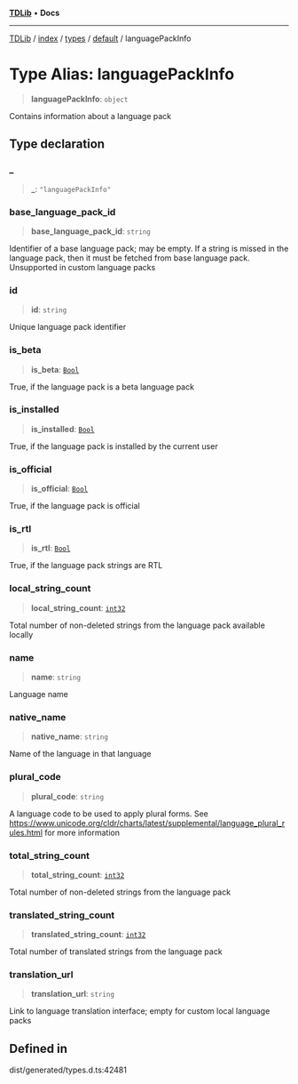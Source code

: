 [**TDLib**](../../../../../../README.md) • **Docs**

***

[TDLib](../../../../../../modules.md) / [index](../../../../../README.md) / [types](../../../README.md) / [default](../README.md) / languagePackInfo

# Type Alias: languagePackInfo

> **languagePackInfo**: `object`

Contains information about a language pack

## Type declaration

### \_

> **\_**: `"languagePackInfo"`

### base\_language\_pack\_id

> **base\_language\_pack\_id**: `string`

Identifier of a base language pack; may be empty. If a string is missed in the language pack, then it must be fetched from base language pack. Unsupported in custom language packs

### id

> **id**: `string`

Unique language pack identifier

### is\_beta

> **is\_beta**: [`Bool`](Bool.md)

True, if the language pack is a beta language pack

### is\_installed

> **is\_installed**: [`Bool`](Bool.md)

True, if the language pack is installed by the current user

### is\_official

> **is\_official**: [`Bool`](Bool.md)

True, if the language pack is official

### is\_rtl

> **is\_rtl**: [`Bool`](Bool.md)

True, if the language pack strings are RTL

### local\_string\_count

> **local\_string\_count**: [`int32`](int32.md)

Total number of non-deleted strings from the language pack available locally

### name

> **name**: `string`

Language name

### native\_name

> **native\_name**: `string`

Name of the language in that language

### plural\_code

> **plural\_code**: `string`

A language code to be used to apply plural forms. See https://www.unicode.org/cldr/charts/latest/supplemental/language_plural_rules.html for more information

### total\_string\_count

> **total\_string\_count**: [`int32`](int32.md)

Total number of non-deleted strings from the language pack

### translated\_string\_count

> **translated\_string\_count**: [`int32`](int32.md)

Total number of translated strings from the language pack

### translation\_url

> **translation\_url**: `string`

Link to language translation interface; empty for custom local language packs

## Defined in

dist/generated/types.d.ts:42481
